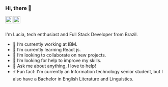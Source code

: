### Hi, there 👋

<a href="https://www.linkedin.com/in/lucia-rigoni-freire/">
  <img align="left" alt="Lucia's Instagram" width="22px" 
       src="https://raw.githubusercontent.com/peterthehan/peterthehan/master/assets/linkedin.svg" />
</a>

<a href="https://www.instagram.com/luciaintech/">
  <img align="left" alt="Lucia's LinkedIN" width="22px" src="https://raw.githubusercontent.com/hussainweb/hussainweb/main/icons/instagram.png" />
</a>
<br />
<br />

I'm Lucia, tech enthusiast and Full Stack Developer from  Brazil.
- 🔭 I’m currently working at IBM.
- 🌱 I’m currently learning React js.
- 👯 I’m looking to collaborate on new projects.
- 🤔 I’m looking for help to improve my skills.
- 💬 Ask me about anything, I love to help!
- ⚡ Fun fact: I'm currently an Information technology senior student, but I also have a Bachelor in English Literature and Linguistics.

<!--
**luciarigoni/luciarigoni** is a ✨ _special_ ✨ repository because its `README.md` (this file) appears on your GitHub profile.

Here are some ideas to get you started:

- 🔭 I’m currently working on ...
- 🌱 I’m currently learning ...
- 👯 I’m looking to collaborate on ...
- 🤔 I’m looking for help with ...
- 💬 Ask me about ...
- 📫 How to reach me: ...
- 😄 Pronouns: ...
- ⚡ Fun fact: ...
-->
